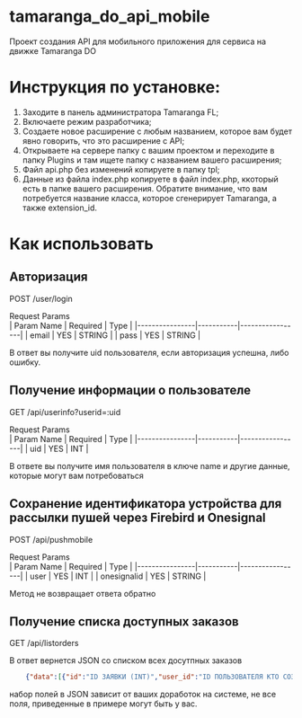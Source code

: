 # tamaranga_do_api_mobile
Проект создания API для мобильного приложения для сервиса на движке Tamaranga DO

# Инструкция по установке:
1. Заходите в панель администратора Tamaranga FL;
2. Включаете режим разработчика;
3. Создаете новое расширение с любым названием, которое вам будет явно говорить, что это расширение с API;
4. Открываете на сервере папку с вашим проектом и переходите в папку Plugins и там ищете папку с названием вашего расширения;
5. Файл api.php без изменений копируете в папку tpl;
6. Данные из файла index.php копируете в файл index.php, ккоторый есть в папке вашего расширения. Обратите внимание, что вам потребуется название класса, которое сгенерирует Tamaranga, а также extension_id. 

# Как использовать
## Авторизация
POST /user/login

Request Params	
| Param Name | Required | Type |
|----------------|-----------|-----------------|
| email | YES | STRING |
| pass | YES | STRING |

В ответ вы получите uid пользователя, если авторизация успешна, либо ошибку.

## Получение информации о пользователе
GET /api/userinfo?userid=:uid

Request Params	
| Param Name | Required | Type |
|----------------|-----------|-----------------|
| uid | YES | INT |

В ответе вы получите имя пользователя в ключе name и другие данные, которые могут вам потребоваться

## Сохранение идентификатора устройства для рассылки пушей через Firebird и Onesignal
POST /api/pushmobile

Request Params	
| Param Name | Required | Type |
|----------------|-----------|-----------------|
| user | YES | INT |
| onesignalid | YES | STRING |

Метод не возвращает ответа обратно

## Получение списка доступных заказов
GET /api/listorders

В ответ вернется JSON со списком всех досутпных заказов
```json
    {"data":[{"id":"ID ЗАЯВКИ (INT)","user_id":"ID ПОЛЬЗОВАТЕЛЯ КТО СОЗДАЛ (INT)","type":"ТИП ЗАЯВКИ (INT)","service_type":"ПОДТИП ЗАЯВКИ (INT)","status":"СТАТУС (INT)","title":"ЗАГОЛОВОК (STRING)","descr":"ОПИСАНИЕ (STRING)","keyword":"КЛЮЧЕВЫЕ СЛОВА (STRING)","pro":"ДОСТУПНО ДЛЯ ПРО (INT)","fairplay":"ТОЛЬКО БЕЗОПАСНАЯ СДЕЛКА (INT)","created":"ДАТА И ВРЕМЯ СОЗДАНИЯ (DATETIME)","offers_cnt":"КОЛИЧЕСТВО ОТКЛИКОВ (INT)","price":"СТОИМОСТЬ (FLOAT)","price_curr":"2","price_ex":"0","price_rate_text":"","addr_lat":"ШИРОТА МЕСТОПОЛОЖЕНИЯ (FLOAT)","addr_lng":"ДОЛГОТА МЕСТОПОЛОЖЕНИЯ (FLOAT)","views_total":"ВСЕГО ПРОСМОТРОВ (INT)","expire":"ИСТЕКАЕТ (DATETIME)","svc_marked":"0","svc_fixed":"0","startdate":"0000-00-00","starttime":"00:00:00","requestid":"","uk_id":"","buildtype":"","entnum":"","entryconditiondesc":"","instrandmaterialdesc":"","addr_addr":"Ленина ул., д. 33","type_title":"Влажная уборка","type_id":"4","tags":null,"reg3_city":"3227","city_data":{"id":"3227","country":"1000","pid":"1046","title_ru":"Нижний Новгород","title_en":"","title_uk":"Нижний Новгород","title_alt":"GOJ,Gor'kij,Gor'kiy,Gorkey,Gorki,Gorkii,Gorky,Nijni Novgorod,Nijnii Novgorod,Nischni Nowgorod,Nishni-Nowgorod,Nishnii Nowgorod,Nishnij Nowgorod,Nizhni Novgorod,Nizhnii Novgorod,Nizhnij Novgorod,Nizhniy Novgorod,Nizhny Novgorod,Nizjnij Novgorod,Niznij Nowgorod,Nižnij Nowgorod,Горький,Нижний Новгород","declension":"Нижний Новгород","keyword":"nizhnij-novgorod","ycoords":"56.3269,44.0060","enabled":"1","metro":"1","numlevel":"3","num":"135","main":"26","geo_id":"1956","country_code":"","phone_code":"","filter_noregions":"0","pkey":"nizhegorodskaja-oblast","title":"Нижний Новгород"}}],"errors":[]}
```
набор полей в JSON зависит от ваших доработок на системе, не все поля, приведенные в примере могут быть у вас.

